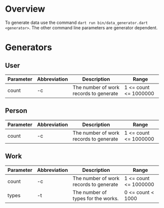 # Overview

To generate data use the command `dart run bin/data_generator.dart <generator>`. 
The other command line parameters are generator dependent.

# Generators

## User
| Parameter | Abbreviation | Description                            | Range                 |
|-----------|--------------|----------------------------------------|-----------------------|
| count     | -c           | The number of work records to generate | 1 <= count <= 1000000 |

## Person
| Parameter | Abbreviation | Description                            | Range                 |
|-----------|--------------|----------------------------------------|-----------------------|
| count     | -c           | The number of work records to generate | 1 <= count <= 1000000 |

## Work
| Parameter | Abbreviation | Description                            | Range                 |
|-----------|--------------|----------------------------------------|-----------------------|
| count     | -c           | The number of work records to generate | 1 <= count <= 1000000 |
| types     | -t           | The number of types for the works.     | 0 <= count < 1000     |
